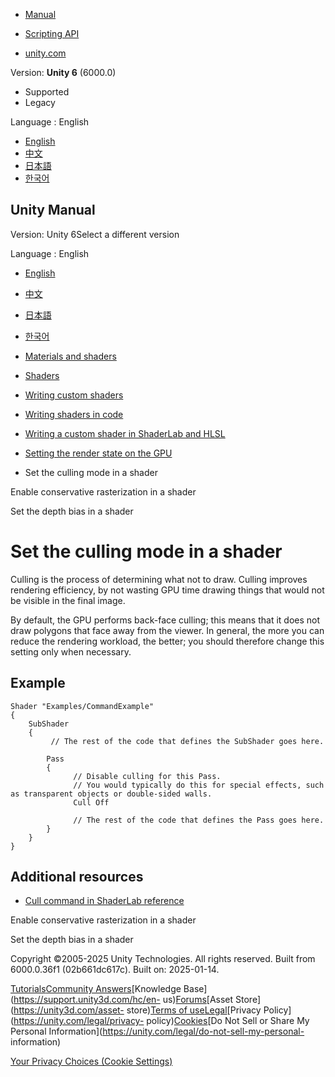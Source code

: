 [](https://docs.unity3d.com)

  * [Manual](../Manual/index.html)
  * [Scripting API](../ScriptReference/index.html)

  * [unity.com](https://unity.com/)

Version: **Unity 6** (6000.0)

  * Supported
  * Legacy

Language : English

  * [English](/Manual/set-culling-mode.html)
  * [中文](/cn/current/Manual/set-culling-mode.html)
  * [日本語](/ja/current/Manual/set-culling-mode.html)
  * [한국어](/kr/current/Manual/set-culling-mode.html)

[](https://docs.unity3d.com)

## Unity Manual

Version: Unity 6Select a different version

Language : English

  * [English](/Manual/set-culling-mode.html)
  * [中文](/cn/current/Manual/set-culling-mode.html)
  * [日本語](/ja/current/Manual/set-culling-mode.html)
  * [한국어](/kr/current/Manual/set-culling-mode.html)

  * [Materials and shaders](materials-and-shaders.html)
  * [Shaders](Shaders.html)
  * [Writing custom shaders](writing-custom-shaders.html)
  * [Writing shaders in code](shader-writing.html)
  * [Writing a custom shader in ShaderLab and HLSL](SL-landing.html)
  * [Setting the render state on the GPU](writing-shader-render-state-commands.html)
  * Set the culling mode in a shader

[](writing-shader-conservative-rasterization.html)

Enable conservative rasterization in a shader

[](writing-shader-set-depth-bias.html)

Set the depth bias in a shader

# Set the culling mode in a shader

Culling is the process of determining what not to draw. Culling improves
rendering efficiency, by not wasting GPU time drawing things that would not be
visible in the final image.

By default, the GPU performs back-face culling; this means that it does not
draw polygons that face away from the viewer. In general, the more you can
reduce the rendering workload, the better; you should therefore change this
setting only when necessary.

## Example

    
    
    Shader "Examples/CommandExample"
    {
        SubShader
        {
             // The rest of the code that defines the SubShader goes here.
    
            Pass
            {    
                  // Disable culling for this Pass.
                  // You would typically do this for special effects, such as transparent objects or double-sided walls.
                  Cull Off
                
                  // The rest of the code that defines the Pass goes here.
            }
        }
    }
    

## Additional resources

  * [Cull command in ShaderLab reference](SL-Cull.html)

[](writing-shader-conservative-rasterization.html)

Enable conservative rasterization in a shader

[](writing-shader-set-depth-bias.html)

Set the depth bias in a shader

Copyright ©2005-2025 Unity Technologies. All rights reserved. Built from
6000.0.36f1 (02b661dc617c). Built on: 2025-01-14.

[Tutorials](https://learn.unity.com/)[Community
Answers](https://answers.unity3d.com)[Knowledge
Base](https://support.unity3d.com/hc/en-
us)[Forums](https://forum.unity3d.com)[Asset Store](https://unity3d.com/asset-
store)[Terms of
use](https://docs.unity3d.com/Manual/TermsOfUse.html)[Legal](https://unity.com/legal)[Privacy
Policy](https://unity.com/legal/privacy-
policy)[Cookies](https://unity.com/legal/cookie-policy)[Do Not Sell or Share
My Personal Information](https://unity.com/legal/do-not-sell-my-personal-
information)

[Your Privacy Choices (Cookie Settings)](javascript:void\(0\);)

